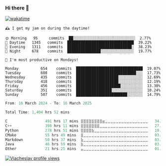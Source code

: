 ### Hi there 👋

[![wakatime](https://wakatime.com/badge/user/018c696b-0bdf-43bb-ab77-72c32d0bf4fe.svg)](https://wakatime.com/@018c696b-0bdf-43bb-ab77-72c32d0bf4fe)

<!-- README-STATS:START -->

```
🕰️ I get my jam on during the daytime!

🌞 Morning  	95     commits	██░░░░░░░░░░░░░░░░░░░░░░░░░░░░	2.77%
🌆 Daytime  	1345   commits	██████████████████████████████	39.22%
🌃 Evening  	1311   commits	█████████████████████████████░	38.23%
🌙 Night    	678    commits	███████████████░░░░░░░░░░░░░░░	19.77%
```

```
📅 I'm most productive on Mondays!

Monday      	654    commits	██████████████████████████████	19.07%
Tuesday     	608    commits	███████████████████████████░░░	17.73%
Wednesday   	435    commits	███████████████████░░░░░░░░░░░	12.69%
Thursday    	418    commits	███████████████████░░░░░░░░░░░	12.19%
Friday      	456    commits	████████████████████░░░░░░░░░░	13.30%
Saturday    	351    commits	████████████████░░░░░░░░░░░░░░	10.24%
Sunday      	507    commits	███████████████████████░░░░░░░	14.79%
```

<!-- README-STATS:END -->

<!--START_SECTION:waka-->

```C
From: 16 March 2024 - To: 16 March 2025

Total Time: 1,404 hrs 52 mins

C                 491 hrs 17 mins ⣿⣿⣿⣿⣿⣿⣿⣿⣶⣀⣀⣀⣀⣀⣀⣀⣀⣀⣀⣀⣀⣀⣀⣀⣀   34.45 %
C++               398 hrs 11 mins ⣿⣿⣿⣿⣿⣿⣿⣀⣀⣀⣀⣀⣀⣀⣀⣀⣀⣀⣀⣀⣀⣀⣀⣀⣀   27.92 %
Python            278 hrs 51 mins ⣿⣿⣿⣿⣷⣀⣀⣀⣀⣀⣀⣀⣀⣀⣀⣀⣀⣀⣀⣀⣀⣀⣀⣀⣀   19.55 %
CMake             55 hrs 49 mins  ⣿⣀⣀⣀⣀⣀⣀⣀⣀⣀⣀⣀⣀⣀⣀⣀⣀⣀⣀⣀⣀⣀⣀⣀⣀   03.91 %
Markdown          50 hrs 37 mins  ⣷⣀⣀⣀⣀⣀⣀⣀⣀⣀⣀⣀⣀⣀⣀⣀⣀⣀⣀⣀⣀⣀⣀⣀⣀   03.55 %
Java              46 hrs 59 mins  ⣷⣀⣀⣀⣀⣀⣀⣀⣀⣀⣀⣀⣀⣀⣀⣀⣀⣀⣀⣀⣀⣀⣀⣀⣀   03.29 %
Other             21 hrs 25 mins  ⣤⣀⣀⣀⣀⣀⣀⣀⣀⣀⣀⣀⣀⣀⣀⣀⣀⣀⣀⣀⣀⣀⣀⣀⣀   01.50 %
```

<!--END_SECTION:waka-->

[![Viacheslav profile views](https://u8views.com/api/v1/github/profiles/25109435/views/day-week-month-total-count.svg)](https://u8views.com/github/Mcublog)
